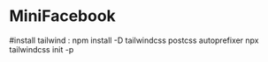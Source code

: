 # MiniFacebook
   #install tailwind :
      npm install -D tailwindcss postcss autoprefixer
       npx tailwindcss init -p
